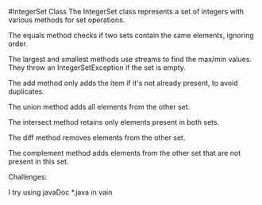 #IntegerSet Class
The IntegerSet class represents a set of integers with various methods for set operations.


The equals method checks if two sets contain the same elements, ignoring order.

The largest and smallest methods use streams to find the max/min values. They throw an IntegerSetException if the set is empty.

The add method only adds the item if it's not already present, to avoid duplicates.

The union method adds all elements from the other set.

The intersect method retains only elements present in both sets.

The diff method removes elements from the other set.

The complement method adds elements from the other set that are not present in this set. 


Challenges:

I try using javaDoc *.java in vain
